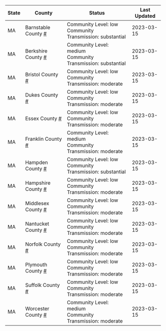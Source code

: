 State | County | Status | Last Updated
--- | --- | --- | --- 
MA | Barnstable County <a href="#barnstable_county">#</a> | <a name="barnstable_county"></a>Community Level: low<br/>Community Transmission: substantial | 2023-03-15
MA | Berkshire County <a href="#berkshire_county">#</a> | <a name="berkshire_county"></a>Community Level: medium<br/>Community Transmission: substantial | 2023-03-15
MA | Bristol County <a href="#bristol_county">#</a> | <a name="bristol_county"></a>Community Level: low<br/>Community Transmission: moderate | 2023-03-15
MA | Dukes County <a href="#dukes_county">#</a> | <a name="dukes_county"></a>Community Level: low<br/>Community Transmission: moderate | 2023-03-15
MA | Essex County <a href="#essex_county">#</a> | <a name="essex_county"></a>Community Level: low<br/>Community Transmission: moderate | 2023-03-15
MA | Franklin County <a href="#franklin_county">#</a> | <a name="franklin_county"></a>Community Level: medium<br/>Community Transmission: moderate | 2023-03-15
MA | Hampden County <a href="#hampden_county">#</a> | <a name="hampden_county"></a>Community Level: low<br/>Community Transmission: substantial | 2023-03-15
MA | Hampshire County <a href="#hampshire_county">#</a> | <a name="hampshire_county"></a>Community Level: low<br/>Community Transmission: moderate | 2023-03-15
MA | Middlesex County <a href="#middlesex_county">#</a> | <a name="middlesex_county"></a>Community Level: low<br/>Community Transmission: moderate | 2023-03-15
MA | Nantucket County <a href="#nantucket_county">#</a> | <a name="nantucket_county"></a>Community Level: low<br/>Community Transmission: moderate | 2023-03-15
MA | Norfolk County <a href="#norfolk_county">#</a> | <a name="norfolk_county"></a>Community Level: low<br/>Community Transmission: moderate | 2023-03-15
MA | Plymouth County <a href="#plymouth_county">#</a> | <a name="plymouth_county"></a>Community Level: low<br/>Community Transmission: moderate | 2023-03-15
MA | Suffolk County <a href="#suffolk_county">#</a> | <a name="suffolk_county"></a>Community Level: low<br/>Community Transmission: moderate | 2023-03-15
MA | Worcester County <a href="#worcester_county">#</a> | <a name="worcester_county"></a>Community Level: medium<br/>Community Transmission: moderate | 2023-03-15
